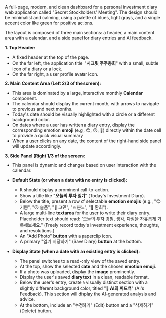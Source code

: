 A full-page, modern, and clean dashboard for a personal investment diary web application called "Secret Stockholders' Meeting". The design should be minimalist and calming, using a palette of blues, light grays, and a single accent color like green for positive actions.

The layout is composed of three main sections: a header, a main content area with a calendar, and a side panel for diary entries and AI feedback.

**1. Top Header:**
* A fixed header at the top of the page.
* On the far left, the application title: "**시크릿 주주총회**" with a small, subtle icon of a diary or a lock.
* On the far right, a user profile avatar icon.

**2. Main Content Area (Left 2/3 of the screen):**
* This area is dominated by a large, interactive monthly **Calendar** component.
* The calendar should display the current month, with arrows to navigate to previous and next months.
* Today's date should be visually highlighted with a circle or a different background color.
* On dates where a user has written a diary entry, display the corresponding emotion **emoji** (e.g., 😊, 😥, 🤔) directly within the date cell to provide a quick visual summary.
* When a user clicks on any date, the content of the right-hand side panel will update accordingly.

**3. Side Panel (Right 1/3 of the screen):**
* This panel is dynamic and changes based on user interaction with the calendar.

* **Default State (or when a date with no entry is clicked):**
    * It should display a prominent call-to-action.
    * Show a title like "**오늘의 투자 일기**" (Today's Investment Diary).
    * Below the title, present a row of selectable **emotion emojis** (e.g., "😊 기쁨", "😥 슬픔", "🤔 고민", "🔥 분노", "🤩 환희").
    * A large multi-line **textarea** for the user to write their diary entry. Placeholder text should read: "오늘의 투자 경험, 생각, 다짐을 자유롭게 기록해보세요." (Freely record today's investment experience, thoughts, and resolutions.)
    * An "Add Photo" **button** with a paperclip icon.
    * A primary "일기 저장하기" (Save Diary) **button** at the bottom.

* **Display State (when a date with an existing entry is clicked):**
    * The panel switches to a read-only view of the saved entry.
    * At the top, show the selected **date** and the chosen **emotion emoji**.
    * If a photo was uploaded, display the **image** prominently.
    * Display the user's saved **diary text** in a clean, readable format.
    * Below the user's entry, create a visually distinct section with a slightly different background color, titled "**🤖 AI의 피드백**" (AI's Feedback). This section will display the AI-generated analysis and advice.
    * At the bottom, include an "수정하기" (Edit) button and a "삭제하기" (Delete) button.

